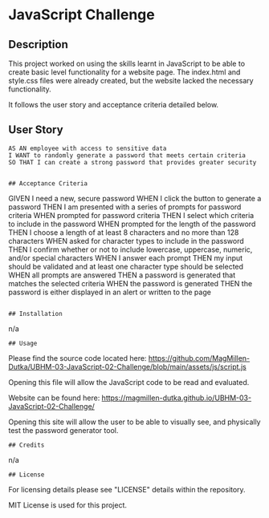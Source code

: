 # JavaScript Challenge
## Description

This project worked on using the skills learnt in JavaScript to be able to create basic level functionality for a website page. The index.html and style.css files were already created, but the website lacked the necessary functionality.

It follows the user story and acceptance criteria detailed below.

## User Story

```
AS AN employee with access to sensitive data
I WANT to randomly generate a password that meets certain criteria
SO THAT I can create a strong password that provides greater security
```
```

## Acceptance Criteria

```
GIVEN I need a new, secure password
WHEN I click the button to generate a password
THEN I am presented with a series of prompts for password criteria
WHEN prompted for password criteria
THEN I select which criteria to include in the password
WHEN prompted for the length of the password
THEN I choose a length of at least 8 characters and no more than 128 characters
WHEN asked for character types to include in the password
THEN I confirm whether or not to include lowercase, uppercase, numeric, and/or special characters
WHEN I answer each prompt
THEN my input should be validated and at least one character type should be selected
WHEN all prompts are answered
THEN a password is generated that matches the selected criteria
WHEN the password is generated
THEN the password is either displayed in an alert or written to the page
```

## Installation
```
n/a
```
## Usage
```
Please find the source code located here: 
https://github.com/MagMillen-Dutka/UBHM-03-JavaScript-02-Challenge/blob/main/assets/js/script.js

Opening this file will allow the JavaScript code to be read and evaluated.

Website can be found here: 
https://magmillen-dutka.github.io/UBHM-03-JavaScript-02-Challenge/

Opening this site will allow the user to be able to visually see, and physically test the password generator tool.

```
## Credits
```
n/a
```
## License
```
For licensing details please see "LICENSE" details within the repository.

MIT License is used for this project.
```
